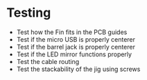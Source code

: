 # Testing

- Test how the Fin fits in the PCB guides
- Test if the micro USB is properly centerer
- Test if the barrel jack is properly centerer
- Test if the LED mirror functions properly
- Test the cable routing
- Test the stackability of the jig using screws
